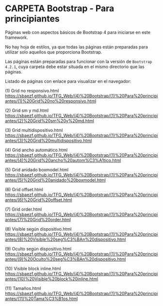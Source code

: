 ﻿# CARPETA Bootstrap - Para principiantes
Páginas web con aspectos básicos de Bootstrap 4 para iniciarse en este framework.

No hay hoja de estilos, ya que todas las páginas están preparadas para utilizar solo aquellos que proporciona Bootstrap.

Las páginas están preparadas para funcionar con la versión de `Bootstrap 4.2.1`, cuya carpeta debe estar situada en el mismo directorio que las páginas.

Listado de páginas con enlace para visualizar en el navegador:

(1) Grid no responsivo.html			
https://sbaezf.github.io/TFG_Web/(4)%20Bootstrap/(1)%20Para%20principiantes/(1)%20Grid%20no%20responsivo.html				
				
(2) Grid sm y md.html				
https://sbaezf.github.io/TFG_Web/(4)%20Bootstrap/(1)%20Para%20principiantes/(2)%20Grid%20sm%20y%20md.html

(3) Grid multidispositivo.html		
https://sbaezf.github.io/TFG_Web/(4)%20Bootstrap/(1)%20Para%20principiantes/(3)%20Grid%20multidispositivo.html

(4) Grid ancho automático.html		
https://sbaezf.github.io/TFG_Web/(4)%20Bootstrap/(1)%20Para%20principiantes/(4)%20Grid%20ancho%20autom%C3%A1tico.html

(5) Grid anidado boxmodel.html		
https://sbaezf.github.io/TFG_Web/(4)%20Bootstrap/(1)%20Para%20principiantes/(5)%20Grid%20anidado%20boxmodel.html

(6) Grid offset.html				
https://sbaezf.github.io/TFG_Web/(4)%20Bootstrap/(1)%20Para%20principiantes/(6)%20Grid%20offset.html

(7) Grid order.html					
https://sbaezf.github.io/TFG_Web/(4)%20Bootstrap/(1)%20Para%20principiantes/(7)%20Grid%20order.html

(8) Visible según dispositivo.html	
https://sbaezf.github.io/TFG_Web/(4)%20Bootstrap/(1)%20Para%20principiantes/(8)%20Visible%20seg%C3%BAn%20dispositivo.html

(9) Oculto según dispositivo.html
https://sbaezf.github.io/TFG_Web/(4)%20Bootstrap/(1)%20Para%20principiantes/(9)%20Oculto%20seg%C3%BAn%20dispositivo.html

(10) Visible block inline.html		
https://sbaezf.github.io/TFG_Web/(4)%20Bootstrap/(1)%20Para%20principiantes/(10)%20Visible%20block%20inline.html

(11) Tamaños.html
https://sbaezf.github.io/TFG_Web/(4)%20Bootstrap/(1)%20Para%20principiantes/(11)%20Tama%C3%B1os.html